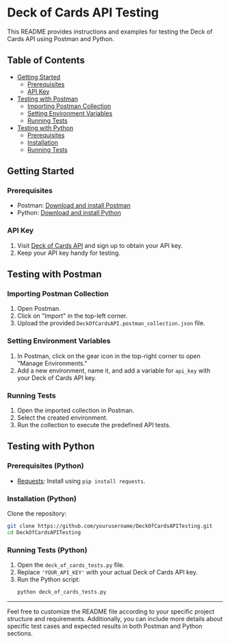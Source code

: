# Deck of Cards API Testing

This README provides instructions and examples for testing the Deck of Cards API using Postman and Python.

## Table of Contents
- [Getting Started](#getting-started)
  - [Prerequisites](#prerequisites)
  - [API Key](#api-key)
- [Testing with Postman](#testing-with-postman)
  - [Importing Postman Collection](#importing-postman-collection)
  - [Setting Environment Variables](#setting-environment-variables)
  - [Running Tests](#running-tests)
- [Testing with Python](#testing-with-python)
  - [Prerequisites](#prerequisites-python)
  - [Installation](#installation-python)
  - [Running Tests](#running-tests-python)

## Getting Started

### Prerequisites
- Postman: [Download and install Postman](https://www.postman.com/downloads/)
- Python: [Download and install Python](https://www.python.org/downloads/)

### API Key
1. Visit [Deck of Cards API](https://deckofcardsapi.com/) and sign up to obtain your API key.
2. Keep your API key handy for testing.

## Testing with Postman

### Importing Postman Collection
1. Open Postman.
2. Click on "Import" in the top-left corner.
3. Upload the provided `DeckOfCardsAPI.postman_collection.json` file.

### Setting Environment Variables
1. In Postman, click on the gear icon in the top-right corner to open "Manage Environments."
2. Add a new environment, name it, and add a variable for `api_key` with your Deck of Cards API key.

### Running Tests
1. Open the imported collection in Postman.
2. Select the created environment.
3. Run the collection to execute the predefined API tests.

## Testing with Python

### Prerequisites (Python)
- [Requests](https://docs.python-requests.org/en/latest/): Install using `pip install requests`.

### Installation (Python)
Clone the repository:
```bash
git clone https://github.com/yourusername/DeckOfCardsAPITesting.git
cd DeckOfCardsAPITesting
```

### Running Tests (Python)
1. Open the `deck_of_cards_tests.py` file.
2. Replace `'YOUR_API_KEY'` with your actual Deck of Cards API key.
3. Run the Python script:
    ```bash
    python deck_of_cards_tests.py
    ```

---

Feel free to customize the README file according to your specific project structure and requirements. Additionally, you can include more details about specific test cases and expected results in both Postman and Python sections.
